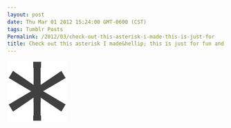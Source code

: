 ```yaml
---
layout: post
date: Thu Mar 01 2012 15:24:00 GMT-0600 (CST)
tags: Tumblr Posts
Permalink: /2012/03/check-out-this-asterisk-i-made-this-is-just-for
title: Check out this asterisk I made&hellip; this is just for fun and testing.
---
```


![](/public/assets/tumblr/tumblr_m0865fsSsf1qa4klho1_r1_250.png)
